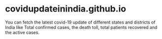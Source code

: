 # covidupdateinindia.github.io
You can fetch the latest covid-19 update of different states and districts of India like Total confirmed cases, the death toll, total patients recovered and the active cases.
